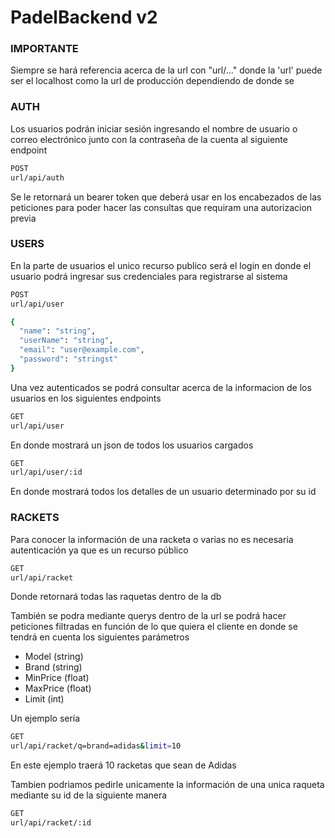 # PadelBackend v2

### IMPORTANTE

Siempre se hará referencia acerca de la url con "url/..." donde la 'url' puede ser el localhost como la url de producción dependiendo de donde se 

### AUTH

Los usuarios podrán iniciar sesión ingresando el nombre de usuario o correo electrónico junto con la contraseña de la cuenta al siguiente endpoint

```bash
POST
url/api/auth

```

Se le retornará un bearer token que deberá usar en los encabezados de las peticiones para poder hacer las consultas que requiram una autorizacion previa

### USERS

En la parte de usuarios el unico recurso publico será el login en donde el usuario podrá ingresar sus credenciales para registrarse al sistema

```bash
POST
url/api/user

{
  "name": "string",
  "userName": "string",
  "email": "user@example.com",
  "password": "stringst"
}
```

Una vez autenticados se podrá consultar acerca de la informacion de los usuarios en los siguientes endpoints

```bash
GET
url/api/user

```
En donde mostrará un json de todos los usuarios cargados

```bash
GET
url/api/user/:id

```
En donde mostrará todos los detalles de un usuario determinado por su id

### RACKETS

Para conocer la información de una racketa o varias no es necesaria autenticación ya que es un recurso público

```bash
GET
url/api/racket

```
Donde retornará todas las raquetas dentro de la db

También se podra mediante querys dentro de la url se podrá hacer peticiones filtradas en función de lo que quiera el cliente en donde se tendrá en cuenta los siguientes parámetros

- Model (string)
- Brand (string)
- MinPrice (float)
- MaxPrice (float)
- Limit (int)

Un ejemplo sería

```bash
GET
url/api/racket/q=brand=adidas&limit=10
```
En este ejemplo traerá 10 racketas que sean de Adidas

Tambien podriamos pedirle unicamente la información de una unica raqueta mediante su id de la siguiente manera

```bash
GET
url/api/racket/:id
```


